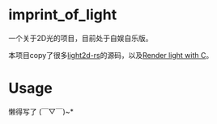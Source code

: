 # imprint_of_light

一个关于2D光的项目，目前处于自娱自乐版。

本项目copy了很多[light2d-rs](https://github.com/codeworm96/light2d-rs)的源码，以及[Render light with C](https://zhuanlan.zhihu.com/p/30745861)。


# Usage

懒得写了 (￣▽￣)~*